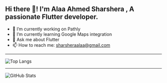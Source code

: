 ## Hi there 👋! I'm Alaa Ahmed Sharshera , A passionate Flutter developer.


- 🔭 I’m currently working on Pathly
- 🌱 I’m currently learning Google Maps integration 
- 💬 Ask me about Flutter
- 📫 How to reach me: [sharsheraalaa@gmail.com](mailto:sharsheraalaa@gmail.com)



--------------------------------------------------------------------------------------------------------------
![Top Langs](https://github-readme-stats.vercel.app/api/top-langs/?username=AlaaSharshera&layout=compact&theme=radical)

--------------------------------------------------------------------------------------------------------------
![GitHub Stats](https://github-readme-stats.vercel.app/api?username=AlaaSharshera&show_icons=true&theme=radical)




